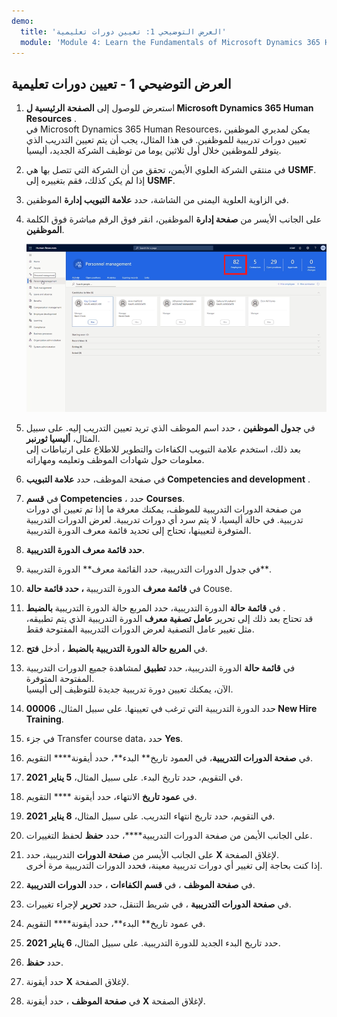 ```yaml
---
demo:
  title: 'العرض التوضيحي 1: تعيين دورات تعليمية'
  module: 'Module 4: Learn the Fundamentals of Microsoft Dynamics 365 Human Resources'
---
```


## العرض التوضيحي 1 - تعيين دورات تعليمية

1. استعرض للوصول إلى **الصفحة الرئيسية ل Microsoft Dynamics 365 Human Resources** .  
    في Microsoft Dynamics 365 Human Resources، يمكن لمديري الموظفين تعيين دورات تدريبية للموظفين. في هذا المثال، يجب أن يتم تعيين التدريب الذي يتوفر للموظفين خلال أول ثلاثين يوما من توظيف الشركة الجديد، أليسيا.

1. في منتقي الشركة العلوي الأيمن، تحقق من أن الشركة التي تتصل بها هي **USMF**. إذا لم يكن كذلك، فقم بتغييره إلى **USMF**.

1. في الزاوية العلوية اليمنى من الشاشة، حدد **علامة التبويب إدارة** الموظفين.

1. على الجانب الأيسر من **صفحة إدارة** الموظفين، انقر فوق الرقم مباشرة فوق الكلمة **الموظفين**.

    ![لقطة شاشة لصفحة إدارة الموظفين مع تمييز رقم الموظفين.](./media/assigning_learning_courses_1_employee.png)

1. في **جدول الموظفين** ، حدد اسم الموظف الذي تريد تعيين التدريب إليه. على سبيل المثال، **أليسيا ثورنبر**.  
    بعد ذلك، استخدم علامة التبويب الكفاءات والتطوير للاطلاع على ارتباطات إلى معلومات حول شهادات الموظف وتعليمه ومهاراته.

1. في صفحة الموظف، حدد **علامة التبويب Competencies and development** .

1. في **قسم Competencies** ، حدد **Courses**.  
    من صفحة الدورات التدريبية للموظف، يمكنك معرفة ما إذا تم تعيين أي دورات تدريبية. في حالة أليسيا، لا يتم سرد أي دورات تدريبية. لعرض الدورات التدريبية المتوفرة لتعيينها، تحتاج إلى تحديد قائمة معرف الدورة التدريبية.

1. **حدد قائمة معرف الدورة التدريبية**.

1. في جدول الدورات التدريبية، حدد القائمة معرف** الدورة التدريبية**.

1. في **قائمة معرف** الدورة التدريبية **، حدد قائمة حالة** Couse.

1. في **قائمة حالة** الدورة التدريبية، حدد المربع حالة الدورة التدريبية **بالضبط** .  
    قد تحتاج بعد ذلك إلى تحرير **عامل تصفية معرف** الدورة التدريبية الذي يتم تطبيقه، مثل تغيير عامل التصفية لعرض الدورات التدريبية المفتوحة فقط.

1. في **المربع حالة الدورة التدريبية بالضبط** ، أدخل **فتح**.

1. في **قائمة حالة** الدورة التدريبية، حدد **تطبيق** لمشاهدة جميع الدورات التدريبية المفتوحة المتوفرة.  
    الآن، يمكنك تعيين دورة تدريبية جديدة للتوظيف إلى أليسيا.

1. حدد الدورة التدريبية التي ترغب في تعيينها. على سبيل المثال، **00006 New Hire Training**.

1. في جزء Transfer course data، حدد **Yes**.

1. في **صفحة الدورات التدريبية**، في العمود تاريخ** البدء**، حدد أيقونة**** التقويم.

1. في التقويم، حدد تاريخ البدء. على سبيل المثال، **5 يناير 2021**.

1. في **عمود تاريخ** الانتهاء، حدد أيقونة **** التقويم.

1. في التقويم، حدد تاريخ انتهاء التدريب. على سبيل المثال، **8 يناير 2021**.

1. على الجانب الأيمن من صفحة الدورات التدريبية****، حدد **حفظ** لحفظ التغييرات.

1. على الجانب الأيسر من **صفحة الدورات** التدريبية، حدد **X** لإغلاق الصفحة.  
    إذا كنت بحاجة إلى تغيير أي دورات تدريبية معينة، فحدد الدورات التدريبية مرة أخرى.

1. في **صفحة الموظف** ، في **قسم الكفاءات** ، حدد **الدورات التدريبية**.

1. في **صفحة الدورات التدريبية** ، في شريط التنقل، حدد **تحرير** لإجراء تغييرات.

1. في عمود تاريخ** البدء**، حدد أيقونة**** التقويم.

1. حدد تاريخ البدء الجديد للدورة التدريبية. على سبيل المثال، **6 يناير 2021**.

1. حدد **حفظ**.

1. حدد أيقونة **X** لإغلاق الصفحة.

1. في **صفحة الموظف** ، حدد أيقونة **X** لإغلاق الصفحة.
